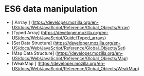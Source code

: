 # ES6 data manipulation
* [ Arrray ] (https://developer.mozilla.org/en-US/docs/Web/JavaScript/Reference/Global_Objects/Array)
* [Typed Array] (https://developer.mozilla.org/en-US/docs/Web/JavaScript/Guide/Typed_arrays)
* [Set Data Structure] (https://developer.mozilla.org/en-US/docs/Web/JavaScript/Reference/Global_Objects/Set)
* [Map Data Structure] (https://developer.mozilla.org/en-US/docs/Web/JavaScript/Reference/Global_Objects/Map)
* [WeakMap ] (https://developer.mozilla.org/en-US/docs/Web/JavaScript/Reference/Global_Objects/WeakMap)
